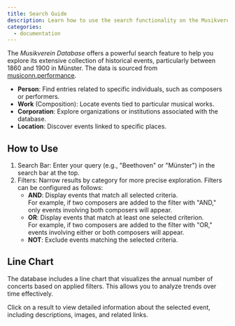 ```yaml
---
title: Search Guide
description: Learn how to use the search functionality on the Musikverein Database.
categories:
  - documentation
---
```


The _Musikverein Database_ offers a powerful search feature to help you explore its extensive collection of historical events, particularly between 1860 and 1900 in Münster. The data is sourced from [musiconn.performance](https://performance.musiconn.de/).

- **Person**: Find entries related to specific individuals, such as composers or performers.
- **Work** (Composition): Locate events tied to particular musical works.
- **Corporation**: Explore organizations or institutions associated with the database.
- **Location**: Discover events linked to specific places.

## How to Use

1. Search Bar: Enter your query (e.g., "Beethoven" or "Münster") in the search bar at the top.
2. Filters: Narrow results by category for more precise exploration. Filters can be configured as follows:
   - **AND**: Display events that match all selected criteria.<br/> For example, if two composers are added to the filter with "AND," only events involving both composers will appear.
   - **OR**: Display events that match at least one selected criterion.<br/> For example, if two composers are added to the filter with "OR," events involving either or both composers will appear.
   - **NOT**: Exclude events matching the selected criteria.

## Line Chart

The database includes a line chart that visualizes the annual number of concerts based on applied filters. This allows you to analyze trends over time effectively.

Click on a result to view detailed information about the selected event, including descriptions, images, and related links.
